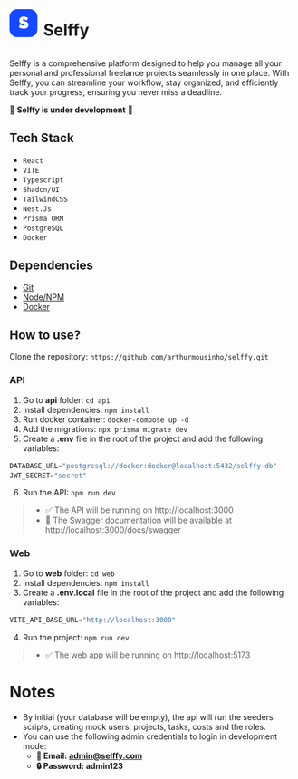 <div style="display: flex; align-items: center; justify-content: start; flex-direction: row; gap: 10px;">
<p align="left">
  <img src="./docs/logo-icon.svg" width="50" />
</p>
<h1>
Selffy
</h1>
</div>

Selffy is a comprehensive platform designed to help you manage all your personal and professional freelance projects seamlessly in one place. With Selffy, you can streamline your workflow, stay organized, and efficiently track your progress, ensuring you never miss a deadline. 

🚧 **Selffy is under development** 🚧

## Tech Stack
- ```React```
- ```VITE```
- ```Typescript```
- ```Shadcn/UI```
- ```TailwindCSS```
- ```Nest.Js```
- ```Prisma ORM```
- ```PostgreSQL```
- ```Docker```

## Dependencies
- [Git](https://git-scm.com/downloads)
- [Node/NPM](https://nodejs.org/)
- [Docker](https://www.docker.com/)

## How to use?
Clone the repository: ```https://github.com/arthurmousinho/selffy.git```

### API
1. Go to **api** folder: ```cd api```
2. Install dependencies: ```npm install```
3. Run docker container: ```docker-compose up -d```
4. Add the migrations: ```npx prisma migrate dev```
5. Create a **.env** file in the root of the project and add the following variables:
```python
DATABASE_URL="postgresql://docker:docker@localhost:5432/selffy-db"
JWT_SECRET="secret"
```
6. Run the API: ```npm run dev```

> - ✅ The API will be running on http://localhost:3000
> - 📖 The Swagger documentation will be available at http://localhost:3000/docs/swagger

### Web
1. Go to **web** folder: ```cd web```
2. Install dependencies: ```npm install```
3. Create a **.env.local** file in the root of the project and add the following variables:
```python
VITE_API_BASE_URL="http://localhost:3000"
```
4. Run the project: ```npm run dev```

> - ✅ The web app will be running on http://localhost:5173

# Notes
- By initial (your database will be empty), the api will run the seeders scripts, creating mock users, projects, tasks, costs and the roles.
- You can use the following admin credentials to login in development mode: 
  - **📩 Email: admin@selffy.com**
  - **🔒 Password: admin123**